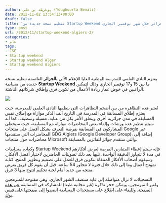 ```yaml
---
author: يوغرطة بن علي (Youghourta Benali)
date: 2012-11-02 13:54:13+00:00
draft: false
title: 'تنظيم نسخة جديدة من Startup Weekend في الجزائر خلال شهر نوفمبر الجاري  '
type: post
url: /2012/11/startup-weekend-algiers-2/
categories:
- عام
tags:
- CSE
- Startup weekend
- Startup weekend Alger
- Startup weekend Algiers
---
```


يعتزم النادي العلمي للمدرسة الوطنية العليا للإعلام الآلي ب**الجزائر** العاصمة تنظيم نسخة جديدة من مسابقة **Startup Weekend** ما بين 15 و17 نوفمبر الجاري وذلك لتمكين الراغبين في خوض غمار ريادة الأعمال من تكوين فرق وإطلاق شركاتهم الناشئة.




[![](http://www.it-scoop.com/wp-content/uploads/2012/11/startup-weekend-algiers.png)
](http://www.it-scoop.com/wp-content/uploads/2012/11/startup-weekend-algiers.png)




تُعتبر هذه التظاهرة من بين أضخم التظاهرات التي ينظمها النادي العلمي للمدرسة، حيث يعتزم إطلاق المسابقة في المدرسة في التاريخ آنف الذكر موازاة مع إطلاق نفس المسابقة في مدن جزائرية أخرى ويتعلق الأمر بكل من عنابة، مسيلة وسطيف. كما أنه سيتم تنظيم عدة ورشات وإلقاء بعض المحاضرات موازاة مع المسابقة، حيث سيحظى المشاركون في المسابقة بفرصة التعرف بشكل أفضل على منتجات Google عبر المحاضرات التي ستقدمها GDG Algiers (Google Developer Group)، إضافة إلى محاضرات حول منتجات Microsoft والتي ستقدم جوائز للفائزين بالمسابقة.




وكعادة مسابقات Startup Weekend فإنه سيتم إعطاء المتبارين الفرصة لعرض أفكارهم في مدة لا تتجاوز الدقيقة الواحدة، تليها بعد ذلك تصويتات الحاضرين لاختيار أفضل الأفكار، وسيقوم أصحاب الأفكار المنتقاة بتكوين فرق للعمل على تصميم وتطوير المنتج، كتابة نموذج أعمال وما إلى ذلك خلال فترة لا تتجاوز 54 ساعة، قبل أن يقوم كل فريق بعرض منتجه من جديد أمام لجنة تحكيم لتتوج منها 3 فرق.




التسجيلات لا تزال متواصلة إلى غاية منتصف الشهر الجاري، وهي مفتوحة للمبرمجين ولغير المبرمجين، ويمكن حجز تذكرة (غير مجانية طبعا) للمشاركة في المسابقة [عبر هذه الصفحة](http://algiers.startupweekend.org/tickets/). وللبقاء على اطلاع على مستجدات المسابقة انضموا إلى [صفحتها على فيس بوك](https://www.facebook.com/SWAlgiers).
